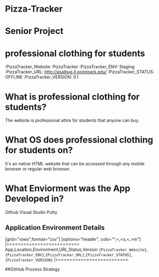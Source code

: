 # Pizza-Tracker
# Senior Project
# professional clothing for students




:PizzaTracker_Website: PizzaTracker
:PizzaTracker_ENV: Staging
:PizzaTracker_URL: http://asalbug.it.pointpark.edu/
:PizzaTracker_STATUS: OFFLINE
:PizzaTracker_VERSION: 0.1

# What is professional clothing for students?
The website is professional attire for students that anyone can buy.

# What OS does professional clothing for students on?
It's an native HTML website that can be accessed through any mobile browser or regular web browser.


# What Enviorment was the App Developed in?
 Github
 Visual Studio
 Putty 





## Application Environment Details

[grid="rows",format="csv"]
[options="header", cols="^,<,<s,<,>m"]
|==========================
App,Location,Environment,URL,Status,Version
`{PizzaTracker_Website}`,`{PizzaTracker_ENV}`,`{PizzaTracker_URL}`,`{PizzaTracker_STATUS}`,`{PizzaTracker_VERSION}`
|==========================


##GitHub Process Strategy 

